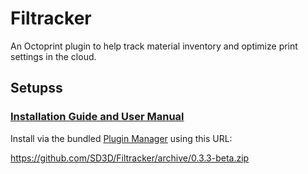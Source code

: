 # Filtracker

An Octoprint plugin to help track material inventory and optimize print settings in the cloud.

## Setupss

### [Installation Guide and User Manual](https://github.com/SD3D/Filtracker/wiki)

Install via the bundled [Plugin Manager](https://github.com/foosel/OctoPrint/wiki/Plugin:-Plugin-Manager)
using this URL:

   https://github.com/SD3D/Filtracker/archive/0.3.3-beta.zip

